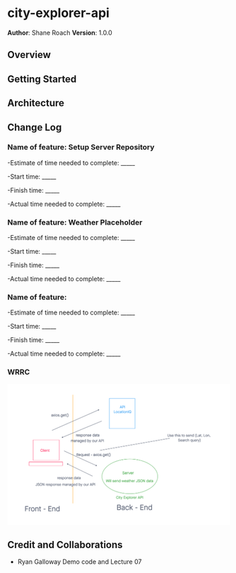 # city-explorer-api

**Author**: Shane Roach
**Version**: 1.0.0 

## Overview
<!-- Provide a high level overview of what this application is and why you are building it, beyond the fact that it's an assignment for this class. (i.e. What's your problem domain?) -->

## Getting Started
<!-- What are the steps that a user must take in order to build this app on their own machine and get it running? -->

## Architecture
<!-- Provide a detailed description of the application design. What technologies (languages, libraries, etc) you're using, and any other relevant design information. -->

## Change Log
<!-- Use this area to document the iterative changes made to your application as each feature is successfully implemented. Use time stamps. Here's an example:

01-01-2001 4:59pm - Application now has a fully-functional express server, with a GET route for the location resource. -->


### Name of feature: Setup Server Repository

-Estimate of time needed to complete: _____

-Start time: _____

-Finish time: _____

-Actual time needed to complete: _____



### Name of feature: Weather Placeholder

-Estimate of time needed to complete: _____

-Start time: _____

-Finish time: _____

-Actual time needed to complete: _____


### Name of feature: 

-Estimate of time needed to complete: _____

-Start time: _____

-Finish time: _____

-Actual time needed to complete: _____





### WRRC

![Lab 7 WRRC!](/images/lab.07.CD.png "Lab 7 WRRC")

## Credit and Collaborations
<!-- Give credit (and a link) to other people or resources that helped you build this application. -->
- Ryan Galloway Demo code and Lecture 07
